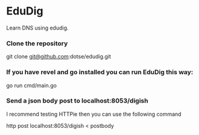 # EduDig 

Learn DNS using edudig.

### Clone the repository

   git clone git@github.com:dotse/edudig.git


### If you have revel and go installed you can run EduDig this way:

go run cmd/main.go



### Send a json body post to localhost:8053/digish 

I recommend testing HTTPie then you can use the following command


http post localhost:8053/digish < postbody
